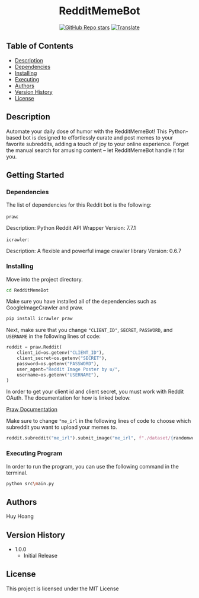 <h1 align="center"> 
   <span>RedditMemeBot</span>
</h1>

<div align="center">

<a href="https://github.com/BoyManWamen/RedditMemeBot/stargazers">![GitHub Repo stars](https://img.shields.io/github/stars/BoyManWamen/RedditMemeBot?style=social)</a>
<a href="https://github-com.translate.goog/BoyManWamen/RedditMemeBot/blob/main/README.md?_x_tr_sl=auto&_x_tr_tl=en&_x_tr_hl=en&_x_tr_pto=wapp">![Translate](https://img.shields.io/badge/Translate-blue)</a>
</div>

## Table of Contents

* [Description](#description)
* [Dependencies](#dependencies)
* [Installing](#installing)
* [Executing](#executing-program)
* [Authors](#authors)
* [Version History](#version-history)
* [License](#license)

## Description

Automate your daily dose of humor with the RedditMemeBot! This Python-based bot is designed to effortlessly curate and post memes to your favorite subreddits, adding a touch of joy to your online experience. Forget the manual search for amusing content – let RedditMemeBot handle it for you.

## Getting Started

### Dependencies

The list of dependencies for this Reddit bot is the following:

```praw```:

Description: Python Reddit API Wrapper
Version: 7.7.1

```icrawler```:

Description: A flexible and powerful image crawler library
Version: 0.6.7

### Installing

Move into the project directory.

```sh
cd RedditMemeBot
```

Make sure you have installed all of the dependencies such as GoogleImageCrawler and praw.

```sh
pip install icrawler praw
```

Next, make sure that you change ```"CLIENT_ID"```, ```SECRET```, ```PASSWORD```, and ```USERNAME``` in the following lines of code:

```py
reddit = praw.Reddit(
    client_id=os.getenv("CLIENT_ID"),
    client_secret=os.getenv("SECRET"),
    password=os.getenv("PASSWORD"),
    user_agent="Reddit Image Poster by u/",
    username=os.getenv("USERNAME"),
)
```

In order to get your client id and client secret, you must work with Reddit OAuth. The documentation for how is linked below.

[Praw Documentation](https://praw.readthedocs.io/en/stable/)

Make sure to change ```"me_irl``` in the following lines of code to choose which subreddit you want to upload your memes to.

```py
reddit.subreddit("me_irl").submit_image("me_irl", f"./dataset/{randomword} meme/{file}")
```

### Executing Program

In order to run the program, you can use the following command in the terminal.

```sh
python src\main.py
```

## Authors

Huy Hoang

## Version History

* 1.0.0
    * Initial Release

## License

This project is licensed under the MIT License
